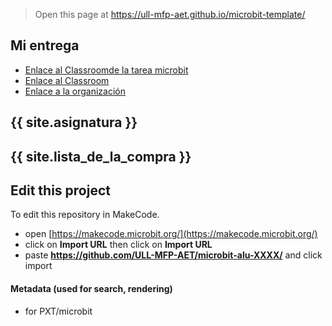 
> Open this page at <https://ull-mfp-aet.github.io/microbit-template/>

## Mi entrega
* [Enlace al Classroomde la tarea microbit](https://classroom.github.com/classrooms/149103949-ull-mfp-aet-2324-alu0100825145/assignments/microbit-javi)
* [Enlace al Classroom](https://classroom.github.com/classrooms/149103949-ull-mfp-aet-2324-alu0100825145)
* [Enlace a la organización](https://github.com/ull-mfp-aet-2324-alu0100825145)

## {{ site.asignatura }}

## {{ site.lista_de_la_compra }}

## Edit this project

To edit this repository in MakeCode.

* open [https://makecode.microbit.org/](https://makecode.microbit.org/)
* click on **Import URL** then click on **Import URL**
* paste **https://github.com/ULL-MFP-AET/microbit-alu-XXXX/** and click import

#### Metadata (used for search, rendering)

* for PXT/microbit


<script src="https://makecode.com/gh-pages-embed.js">
</script>
<script>makeCodeRender("{{ site.makecode.home_url }}", "{{ site.github.owner_name }}/{{ site.github.repository_name }}");
</script>
